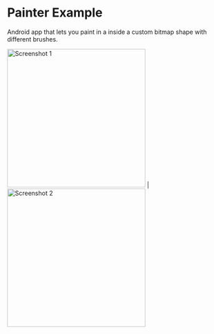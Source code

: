 Painter Example
===============

Android app that lets you paint in a inside a custom bitmap shape with different brushes.

<img src="https://raw.github.com/slightfoot/android-painter-example/gh-pages/screenshot1.png" alt="Screenshot 1" width="320" /> | <img src="https://raw.github.com/slightfoot/android-painter-example/gh-pages/screenshot2.png" alt="Screenshot 2" width="320" />
